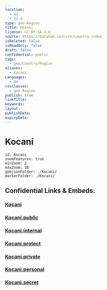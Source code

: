 ```yaml
---
location:
  - 42
  - 22.4
type: geo-Region
title: Kocani
license: CC BY-SA 4.0
source: https://datahub.io/core/country-codes
isDeleted: false
isReadOnly: false
draft: false
confidential: public
tags:
  - geo/Country/Region
aliases:
  - Kocani
Languages:
  - de
cssclasses:
  - geo-Region
publish: true
linkTitle:
keywords:
layout:
publishDate:
expiryDate:
---
```


# Kocani

```leaflet
id: Kocani
zoomFeatures: true 
minZoom: 2 
maxZoom: 18
geojsonFolder: ./Kocani/
markerFolder: ./Kocani/
```


## Confidential Links & Embeds: 

### [Kocani](/_Standards/Earth/Continent/Europe/Europe~South/Macedonia~North/Municipalities~Macedonia/Kocani.md) 

### [Kocani.public](/_public/Earth/Continent/Europe/Europe~South/Macedonia~North/Municipalities~Macedonia/Kocani.public.md) 

### [Kocani.internal](/_internal/Earth/Continent/Europe/Europe~South/Macedonia~North/Municipalities~Macedonia/Kocani.internal.md) 

### [Kocani.protect](/_protect/Earth/Continent/Europe/Europe~South/Macedonia~North/Municipalities~Macedonia/Kocani.protect.md) 

### [Kocani.private](/_private/Earth/Continent/Europe/Europe~South/Macedonia~North/Municipalities~Macedonia/Kocani.private.md) 

### [Kocani.personal](/_personal/Earth/Continent/Europe/Europe~South/Macedonia~North/Municipalities~Macedonia/Kocani.personal.md) 

### [Kocani.secret](/_secret/Earth/Continent/Europe/Europe~South/Macedonia~North/Municipalities~Macedonia/Kocani.secret.md)

